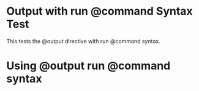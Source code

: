# Output with run @command Syntax Test

This tests the @output directive with run @command syntax.

# Using @output run @command syntax